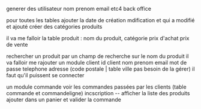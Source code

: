 generer des utilisateur nom prenom email etc4
back office

pour toutes les tables ajouter la date de création mdification et qui a modifié et ajouté
créer des catégories produits

il va me falloir la table produit : nom du produit, catégorie prix d'achat prix de vente

rechercher un produit par un champ de recherche sur le nom du produit
il va falloir me rajouter un module client id client nom prenom email mot de passe telephone adresse (code postale | table ville pas besoin de la gérer) il faut qu'il puissent se connecter

un module commande voir les commandes passées par les clients (table commande et commandeligne) incscription -- afficher la liste des produits ajouter dans un panier et valider la commande